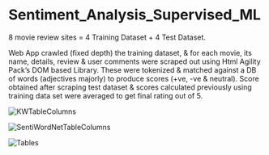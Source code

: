 # Sentiment_Analysis_Supervised_ML

8 movie review sites = 4 Training Dataset + 4 Test Dataset.

Web App crawled (fixed depth) the training dataset, & for each movie, its name, details, review & user comments were scraped out using Html Agility Pack’s DOM based Library. These were tokenized & matched against a DB of words (adjectives majorly) to produce scores (+ve, -ve & neutral). Score obtained after scraping test dataset & scores calculated previously using training data set were averaged to get final rating out of 5.

![KWTableColumns](https://raw.githubusercontent.com/riteshRcH/Sentiment_Analysis_Supervised_ML/master/screenshots/KWTableColumns.png)

![SentiWordNetTableColumns](https://raw.githubusercontent.com/riteshRcH/Sentiment_Analysis_Supervised_ML/master/screenshots/SentiWordNetTableColumns.png)

![Tables](https://raw.githubusercontent.com/riteshRcH/Sentiment_Analysis_Supervised_ML/master/screenshots/Tables.png)
